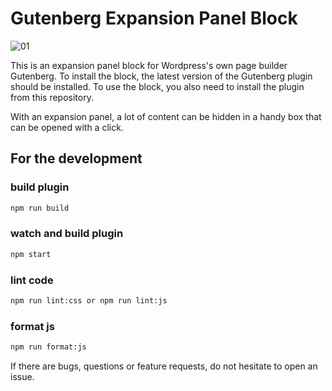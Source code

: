 # Gutenberg Expansion Panel Block

![01](https://user-images.githubusercontent.com/52854338/152405203-78b8e4a7-ae79-4f64-94ae-1d83ae64a190.png)

This is an expansion panel block for Wordpress's own page builder Gutenberg. To install the block, the latest version of the Gutenberg plugin should be installed. To use the block, you also need to install the plugin from this repository.

With an expansion panel, a lot of content can be hidden in a handy box that can be opened with a click.

## For the development
### build plugin
```bash
npm run build
```

### watch and build plugin
```bash
npm start
```

### lint code
```bash
npm run lint:css or npm run lint:js
```

### format js
```bash
npm run format:js
```

If there are bugs, questions or feature requests, do not hesitate to open an issue.

